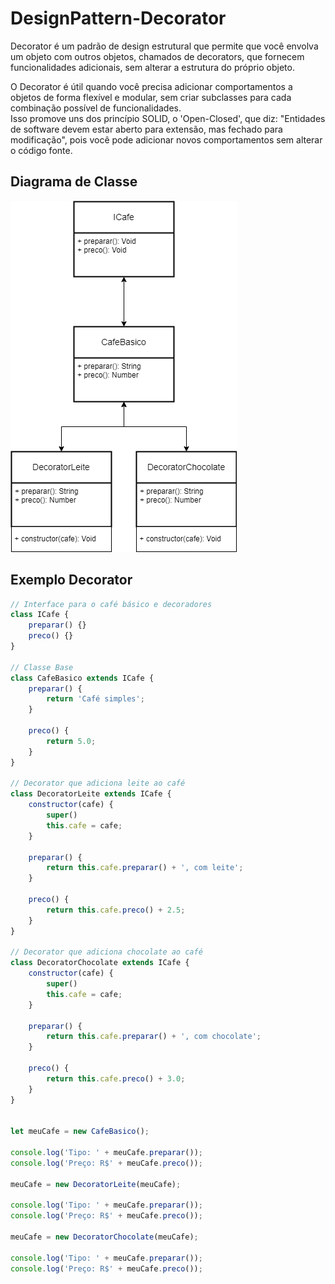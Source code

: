 # DesignPattern-Decorator

<p>Decorator é um padrão de design estrutural que permite que você envolva um objeto com outros objetos, chamados de decorators, que fornecem funcionalidades adicionais, sem alterar a estrutura do próprio objeto.</p>
<p>O Decorator é útil quando você precisa adicionar comportamentos a objetos de forma flexível e modular, sem criar subclasses para cada combinação possível de funcionalidades.<br/>
Isso promove uns dos princípio SOLID, o 'Open-Closed', que diz: "Entidades de software devem estar aberto para extensão, mas fechado para modificação", pois você pode adicionar novos comportamentos sem alterar o código fonte.</p>
<h2>Diagrama de Classe</h2>
<img src="./decorator.png">
<br/>
<h2>Exemplo Decorator</h2>

```js
// Interface para o café básico e decoradores
class ICafe {
    preparar() {}
    preco() {}
}

// Classe Base
class CafeBasico extends ICafe {
    preparar() {
        return 'Café simples';
    }

    preco() {
        return 5.0;
    }
}

// Decorator que adiciona leite ao café
class DecoratorLeite extends ICafe {
    constructor(cafe) {
        super()
        this.cafe = cafe;
    }

    preparar() {
        return this.cafe.preparar() + ', com leite';
    }

    preco() {
        return this.cafe.preco() + 2.5;
    }
}

// Decorator que adiciona chocolate ao café
class DecoratorChocolate extends ICafe {
    constructor(cafe) {
        super()
        this.cafe = cafe;
    }

    preparar() {
        return this.cafe.preparar() + ', com chocolate';
    }

    preco() {
        return this.cafe.preco() + 3.0;
    }
}


let meuCafe = new CafeBasico();

console.log('Tipo: ' + meuCafe.preparar());
console.log('Preço: R$' + meuCafe.preco());

meuCafe = new DecoratorLeite(meuCafe);

console.log('Tipo: ' + meuCafe.preparar());
console.log('Preço: R$' + meuCafe.preco());

meuCafe = new DecoratorChocolate(meuCafe);

console.log('Tipo: ' + meuCafe.preparar());
console.log('Preço: R$' + meuCafe.preco());
```
